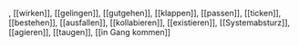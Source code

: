 , [[wirken]], [[gelingen]], [[gutgehen]], [[klappen]], [[passen]], [[ticken]], [[bestehen]], [[ausfallen]], [[kollabieren]], [[existieren]], [[Systemabsturz]], [[agieren]], [[taugen]], [[in Gang kommen]]